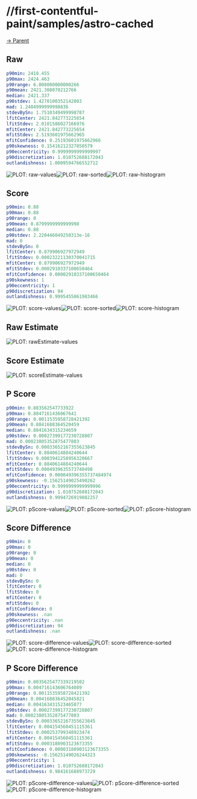 
# //first-contentful-paint/samples/astro-cached

[→ Parent](../..)


## Raw


```yaml
p90min: 2418.455
p90max: 2424.463
p90range: 6.008000000000266
p90mean: 2421.308070212766
median: 2421.337
p90stdev: 1.4270100352142003
mad: 1.2404999999998836
stdevBySn: 1.7510349499998787
lfitCenter: 2421.842773225654
lfitStdev: 2.0101586027166976
mfitCenter: 2421.842773225654
mfitStdev: 2.5193601975662965
mfitConfidence: 0.25193601975662966
p90skewness: 0.15416212327850579
p90eccentricity: 0.9999999999999997
p90discretization: 1.010752688172043
outlandishness: 1.0009594766552712

```

![PLOT: raw-values](./raw/values.svg)![PLOT: raw-sorted](./raw/sorted.svg)![PLOT: raw-histogram](./raw/histogram.svg)
## Score


```yaml
p90min: 0.88
p90max: 0.88
p90range: 0
p90mean: 0.8799999999999998
median: 0.88
p90stdev: 2.220446049250313e-16
mad: 0
stdevBySn: 0
lfitCenter: 0.879906927972949
lfitStdev: 0.00023221130370041715
mfitCenter: 0.879906927972949
mfitStdev: 0.0002910337100650464
mfitConfidence: 0.00002910337100650464
p90skewness: 1
p90eccentricity: 1
p90discretization: 94
outlandishness: 0.9995455061983466

```

![PLOT: score-values](./score/values.svg)![PLOT: score-sorted](./score/sorted.svg)![PLOT: score-histogram](./score/histogram.svg)
## Raw Estimate

![PLOT: rawEstimate-values](./rawEstimate/values.svg)
## Score Estimate

![PLOT: scoreEstimate-values](./scoreEstimate/values.svg)
## P Score


```yaml
p90min: 0.883562547733922
p90max: 0.8847161436067641
p90range: 0.0011535958728421392
p90mean: 0.8841688364520459
median: 0.8841634315234659
p90stdev: 0.00027399177230728807
mad: 0.00023805352875477803
stdevBySn: 0.00033652167355623845
lfitCenter: 0.8840614884240644
lfitStdev: 0.0003941258956320667
mfitCenter: 0.8840614884240644
mfitStdev: 0.0004939635573748498
mfitConfidence: 0.000049396355737484974
p90skewness: -0.15625149025490262
p90eccentricity: 0.9999999999999996
p90discretization: 1.010752688172043
outlandishness: 0.9994726919082257

```

![PLOT: pScore-values](./pScore/values.svg)![PLOT: pScore-sorted](./pScore/sorted.svg)![PLOT: pScore-histogram](./pScore/histogram.svg)
## Score Difference


```yaml
p90min: 0
p90max: 0
p90range: 0
p90mean: 0
median: 0
p90stdev: 0
mad: 0
stdevBySn: 0
lfitCenter: 0
lfitStdev: 0
mfitCenter: 0
mfitStdev: 0
mfitConfidence: 0
p90skewness: .nan
p90eccentricity: .nan
p90discretization: 94
outlandishness: .nan

```

![PLOT: score-difference-values](./score-difference/values.svg)![PLOT: score-difference-sorted](./score-difference/sorted.svg)![PLOT: score-difference-histogram](./score-difference/histogram.svg)
## P Score Difference


```yaml
p90min: 0.0035625477339219502
p90max: 0.004716143606764089
p90range: 0.0011535958728421392
p90mean: 0.004168836452045821
median: 0.004163431523465877
p90stdev: 0.00027399177230728807
mad: 0.00023805352875477803
stdevBySn: 0.00033652167355623845
lfitCenter: 0.004154560451115361
lfitStdev: 0.000253799348923474
mfitCenter: 0.004154560451115361
mfitStdev: 0.0003180903123673355
mfitConfidence: 0.00003180903123673355
p90skewness: -0.15625149026244323
p90eccentricity: 1
p90discretization: 1.010752688172043
outlandishness: 0.984161688973729

```

![PLOT: pScore-difference-values](./pScore-difference/values.svg)![PLOT: pScore-difference-sorted](./pScore-difference/sorted.svg)![PLOT: pScore-difference-histogram](./pScore-difference/histogram.svg)